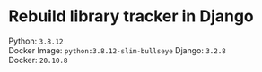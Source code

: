 # Rebuild library tracker in Django
Python: `3.8.12`  
Docker Image: `python:3.8.12-slim-bullseye`
Django: `3.2.8`  
Docker: `20.10.8`